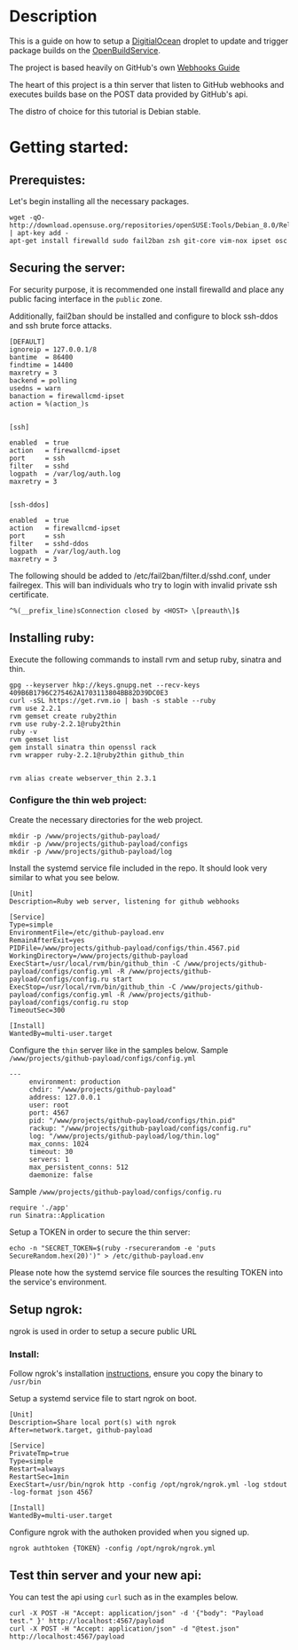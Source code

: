 # Description
This is a guide on how to setup a [DigitialOcean](http://www.digitalocean.com)
droplet to update and trigger package builds on the [OpenBuildService](http://build.opensuse.org).

The project is based heavily on GitHub's own [Webhooks Guide](https://developer.github.com/webhooks/)

The heart of this project is a thin server that listen to GitHub webhooks and
executes builds base on the POST data provided by GitHub's api.

The distro of choice for this tutorial is Debian stable.

# Getting started:

## Prerequistes:
Let's begin installing all the necessary packages.

```
wget -qO- http://download.opensuse.org/repositories/openSUSE:Tools/Debian_8.0/Release.key | apt-key add -
apt-get install firewalld sudo fail2ban zsh git-core vim-nox ipset osc
```

## Securing the server:
For security purpose, it is recommended one install firewalld and place
any public facing interface in the `public` zone.

Additionally, fail2ban should be installed and configure to block ssh-ddos and
ssh brute force attacks.
```
[DEFAULT]
ignoreip = 127.0.0.1/8
bantime  = 86400
findtime = 14400
maxretry = 3
backend = polling
usedns = warn
banaction = firewallcmd-ipset
action = %(action_)s


[ssh]

enabled  = true
action   = firewallcmd-ipset
port     = ssh
filter   = sshd
logpath  = /var/log/auth.log
maxretry = 3


[ssh-ddos]

enabled  = true
action   = firewallcmd-ipset
port     = ssh
filter   = sshd-ddos
logpath  = /var/log/auth.log
maxretry = 3
```

The following should be added to /etc/fail2ban/filter.d/sshd.conf, under
failregex. This will ban individuals who try to login with invalid private ssh
certificate.
```
^%(__prefix_line)sConnection closed by <HOST> \[preauth\]$
```

## Installing ruby:
Execute the following commands to install rvm and setup ruby, sinatra and thin.
```
gpg --keyserver hkp://keys.gnupg.net --recv-keys 409B6B1796C275462A1703113804BB82D39DC0E3
curl -sSL https://get.rvm.io | bash -s stable --ruby
rvm use 2.2.1
rvm gemset create ruby2thin
rvm use ruby-2.2.1@ruby2thin
ruby -v
rvm gemset list
gem install sinatra thin openssl rack
rvm wrapper ruby-2.2.1@ruby2thin github_thin


rvm alias create webserver_thin 2.3.1
```

### Configure the thin web project:
Create the necessary directories for the web project.
```
mkdir -p /www/projects/github-payload/
mkdir -p /www/projects/github-payload/configs
mkdir -p /www/projects/github-payload/log
```

Install the systemd service file included in the repo. It should look very
similar to what you see below.
```
[Unit]
Description=Ruby web server, listening for github webhooks

[Service]
Type=simple
EnvironmentFile=/etc/github-payload.env
RemainAfterExit=yes
PIDFile=/www/projects/github-payload/configs/thin.4567.pid
WorkingDirectory=/www/projects/github-payload
ExecStart=/usr/local/rvm/bin/github_thin -C /www/projects/github-payload/configs/config.yml -R /www/projects/github-payload/configs/config.ru start
ExecStop=/usr/local/rvm/bin/github_thin -C /www/projects/github-payload/configs/config.yml -R /www/projects/github-payload/configs/config.ru stop
TimeoutSec=300

[Install]
WantedBy=multi-user.target
```

Configure the `thin` server like in the samples below.
Sample `/www/projects/github-payload/configs/config.yml`
```
---
     environment: production
     chdir: "/www/projects/github-payload"
     address: 127.0.0.1
     user: root
     port: 4567
     pid: "/www/projects/github-payload/configs/thin.pid"
     rackup: "/www/projects/github-payload/configs/config.ru"
     log: "/www/projects/github-payload/log/thin.log"
     max_conns: 1024
     timeout: 30
     servers: 1
     max_persistent_conns: 512
     daemonize: false
```

Sample `/www/projects/github-payload/configs/config.ru`
```
require './app'
run Sinatra::Application
```

Setup a TOKEN in order to secure the thin server:
```
echo -n "SECRET_TOKEN=$(ruby -rsecurerandom -e 'puts SecureRandom.hex(20)')" > /etc/github-payload.env
```
Please note how the systemd service file sources the resulting TOKEN into the
service's environment.


## Setup ngrok:
ngrok is used in order to setup a secure public URL

### Install:
Follow ngrok's installation [instructions](https://ngrok.com/download), ensure
you copy the binary to `/usr/bin`

Setup a systemd service file to start ngrok on boot.
```
[Unit]
Description=Share local port(s) with ngrok
After=network.target, github-payload

[Service]
PrivateTmp=true
Type=simple
Restart=always
RestartSec=1min
ExecStart=/usr/bin/ngrok http -config /opt/ngrok/ngrok.yml -log stdout -log-format json 4567

[Install]
WantedBy=multi-user.target
```

Configure ngrok with the authoken provided when you signed up.
```
ngrok authtoken {TOKEN} -config /opt/ngrok/ngrok.yml
```

## Test thin server and your new api:
You can test the api using `curl` such as in the examples below.
```
curl -X POST -H "Accept: application/json" -d '{"body": "Payload test." }' http://localhost:4567/payload
curl -X POST -H "Accept: application/json" -d "@test.json" http://localhost:4567/payload
